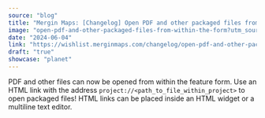```yaml
---
source: "blog"
title: "Mergin Maps: [Changelog] Open PDF and other packaged files from within the form"
image: "open-pdf-and-other-packaged-files-from-within-the-form?utm_source=qgis."
date: "2024-06-04"
link: "https://wishlist.merginmaps.com/changelog/open-pdf-and-other-packaged-files-from-within-the-form?utm_source=qgis"
draft: "true"
showcase: "planet"
---
```


<p>PDF and other files can now be opened from within the feature form. Use an HTML link with the address <code>project://&lt;path_to_file_within_project&gt;</code> to open packaged files! HTML links can be placed inside an HTML widget or a multiline text editor.</p>
